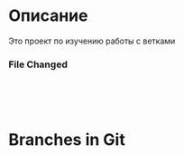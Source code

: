 # Описание <br>
Это проект по изучению работы с ветками 
<br>
### File Changed
<br> <br> <br>

# Branches in Git